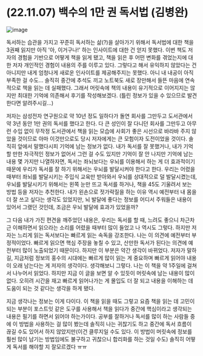 # (22.11.07) 백수의 1만 권 독서법 (김병완)

![image](https://user-images.githubusercontent.com/43941383/189537122-701099e1-a05d-4829-a2ab-540b7f3bfd47.jpeg)


독서하는 습관을 가지고 꾸준히 독서하는 삶(?)을 살아가기 위해서 독서법에 대한 책을 3권째 읽지만 아직 '아, 이거구나!' 하는 인사이트에 대한 건 얻지 못했다. 이번 책도 저자의 경험을 기반으로 어떻게 책을 읽게 됐고, 책을 읽은 후 어떤 변화를 겪었는지에 대한 저자 개인적인 경험이 내용의 주를 이루고 있다. 그렇다고 해서 유익하지 않았다는 건 아니지만 내게 엄청나게 새로운 인사이트를 제공해주지는 못했다. 아니 내 내공이 아직 부족한 걸 수도... 솔직히 중간에 추석도 끼고 노트북도 새로 장만해서 들뜬 마음에 연속적으로 책을 읽는 데 실패했다. 그래서 머릿속에 책의 내용이 유기적으로 이어지지는 않지만 최대한 기억에 의존해서 후기를 작성해보겠다. (틀린 정보가 있을 수 있으므로 발견한다면 알려주시길...)

저자는 삼성전자 연구원으로 약 10년 정도 일하다가 돌연 회사를 그만두고 도서관에서 약 3년 동안 1만 권의 독서를 했다고 한다. 다 큰 성인이 잘 다니던 회사를 그만두고 아무런 수입 없이 무작정 도서관에서 책을 읽는 모습에 사회가 좋은 시선으로 바라바 주지 않았을 것이므로 아마 이것만으로도 당시 저자에게는 큰 모험이자 도전이었을 것이다. 솔직히 앞에서 말했다시피 기억에 남는 정보가 없다. 내가 독서를 잘 못했거나, 내가 기억할 만한 자극적인 정보가 없어서 그런 걸 수도 있지만 기억이 잘 안 나지만 기억에 남는 내용 몇 가지만 나열하자면, 독서는 좌뇌보다는 우뇌를 이용해서 하는 게 더 효과적이기 때문에 우리가 독서를 잘 하기 위해서는 우뇌를 발달시켜야 한다고 한다. 우리는 어렸을 때부터 좌뇌를 발달시키는 주입식 교육만 받아와서 우뇌를 상대적으로 덜 발달시켰는데, 우뇌를 발달시키기 위해서는 왼쪽 눈만 뜨고 독서를 하거나, 책을 45도 기울려서 보는 방법 등을 저자는 추천한다. 내가 왼손으로 젓가락질을 하는 이유 역시 예전부터 내 몸을 더 잘 쓰고 싶다는 생각도 있었지만, 뇌 발달에 좋다는 정보를 어디서 주워들은 내용이 있어서 그랬던 것인데, 조금은 우뇌 발달에 효과가 있었을까?

그 다음 내가 가진 편견을 깨주었던 내용은, 우리는 독서를 할 때, 느려도 좋으니 차근차근 이해하면서 읽으라는 소리를 어렸을 때부터 많이 들었고 나 역시도 그렇다. 하지만 저자는 느리게 읽는 독서보다는 빠르게 읽는 속독을 강조한다. 나는 이 의견에 예전부터 부정적이었다. 빠르게 읽으면 핵심 주장을 놓칠 수 있고, 산만한 독서가 된다는 의견에 예전부터 많이 노출되었기 때문이다. 하지만 이 부분은 약간 생각이 바뀌었다. 저자가 말하길, 지금처럼 정보의 홍수의 시대에는 빠르게 많이 읽는 게 중요하며 빠르게 읽어야 내용이 오래 남는다는 게 저자의 생각이다. 생각해보니 그렇다. 나는 이 책을 약 1주일에 걸쳐서 나누어서 읽었다. 하지만 지금 이 글을 보면 알 수 있듯이 머릿속에 남는 내용이 많이 없다. 오히려 시간을 재고 빠르게 읽어나가는 게 몰입도 더 잘 되고 내용을 이해하는 데 도움이 되는 것 같다는 생각을 하게 됐다.

지금 생각나는 정보는 이게 다이다. 이 책을 읽을 때도 그렇고 요즘 책을 읽는 데 고민이 되는 부분이 포스트잇 같은 도구를 사용해서 책을 읽다가 중간에 핵심이라고 생각되는 내용은 필기를 하면서 읽어야 하는가이다. 공부를 잘하거나 독서를 많이 하는 사람들 중에 이 방법을 사용하는 걸 많이 봤는데 솔직히 나는 귀찮기도 하고 중간에 독서 흐름이 끊길 수도 있어서 하지 않았지만(이건 클루지일 수도 있다. 이 방법이 머릿속에 정보를 훨씬 많이 남기는 방법임에도 불구하고 귀찮으니 합리화를 하는 것일 수도) 솔직히 어떻게 독서를 해야할 지 잘모르겠다 ㅠㅠ
